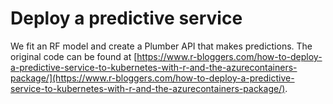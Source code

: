 # Deploy a predictive service

We fit an RF model and create a Plumber API that makes predictions. The original code can be found at [https://www.r-bloggers.com/how-to-deploy-a-predictive-service-to-kubernetes-with-r-and-the-azurecontainers-package/](https://www.r-bloggers.com/how-to-deploy-a-predictive-service-to-kubernetes-with-r-and-the-azurecontainers-package/).
